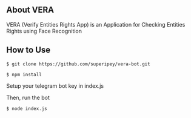## About VERA

VERA (Verify Entities Rights App) is an Application for Checking Entities Rights using Face Recognition

## How to Use

``$ git clone https://github.com/superipey/vera-bot.git``

``$ npm install``

Setup your telegram bot key in index.js

Then, run the bot

``$ node index.js``
